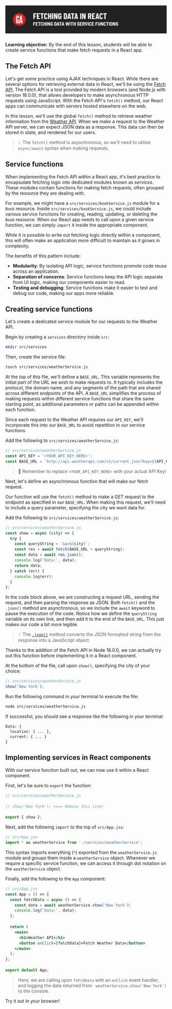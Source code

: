 # ![Fetching Data in React - Fetching Data with Service Functions](./assets/hero.png)

**Learning objective:** By the end of this lesson, students will be able to create service functions that make fetch requests in a React app.

## The Fetch API

Let's get some practice using AJAX techniques in React. While there are several options for retrieving external data in React, we'll be using the [Fetch API](https://developer.mozilla.org/en-US/docs/Web/API/Fetch_API). The Fetch API is a tool provided by modern browsers (and Node.js with version 18.0.0), that allows developers to make asynchronous HTTP requests using JavaScript. With the Fetch API's `fetch()` method, our React apps can communicate with servers hosted elsewhere on the web.

In this lesson, we'll use the global `fetch()` method to retrieve weather information from the [Weather API](https://www.weatherapi.com/). When we make a request to the Weather API server, we can expect JSON data as a response. This data can then be stored in state, and rendered for our users.

> 💡 The `fetch()` method is asynchronous, so we'll need to utilize `async/await` syntax when making requests.

## Service functions

When implementing the Fetch API within a React app, it's best practice to encapsulate fetching logic into dedicated modules known as _services_. These modules contain functions for making fetch requests, often grouped by the resource they are dealing with.

For example, we might have a `src/services/bookService.js` module for a `Book` resource. Inside `src/services/bookService.js`, we could include various service functions for creating, reading, updating, or deleting the `Book` resource. When our React app needs to call upon a given service function, we can simply `import` it inside the appropriate component.

While it is possible to write out fetching logic directly within a component, this will often make an application more difficult to maintain as it grows in complexity.

The benefits of this pattern include:

- **Modularity**: By isolating API logic, service functions promote code reuse across an application.
- **Separation of concerns**: Service functions keep the API logic separate from UI logic, making our components easier to read.
- **Testing and debugging**: Service functions make it easier to test and debug our code, making our apps more reliable.

## Creating service functions

Let's create a dedicated service module for our requests to the Weather API.

Begin by creating a `services` directory inside `src`:

```bash
mkdir src/services
```

Then, create the service file:

```bash
touch src/services/weatherService.js
```

At the top of this file, we'll define a `BASE_URL`. This variable represents the initial part of the URL we wish to make requests to. It typically includes the protocol, the domain name, and any segments of the path that are shared across different endpoints of the API. A `BASE_URL` simplifies the process of making requests within different service functions that share the same starting point, as additional parameters or paths can be appended within each function.

Since each request to the Weather API requires our `API_KEY`, we'll incorporate this into our `BASE_URL` to avoid repetition in our service functions.

Add the following to `src/services/weatherService.js`:

```javascript
// src/services/weatherService.js
const API_KEY = '<YOUR_API_KEY_HERE>';
const BASE_URL = `http://api.weatherapi.com/v1/current.json?key=${API_KEY}`;
```

> 🚨 Remember to replace `<YOUR_API_KEY_HERE>` with your actual API Key!

Next, let's define an asynchronous function that will make our fetch request.

Our function will use the `fetch()` method to make a GET request to the endpoint as specified in our `BASE_URL`. When making this request, we'll need to include a query parameter, specifying the city we want data for.

Add the following to `src/services/weatherService.js`:

```javascript
// src/services/weatherService.js
const show = async (city) => {
  try {
    const queryString = `&q=${city}`;
    const res = await fetch(BASE_URL + queryString);
    const data = await res.json();
    console.log('Data:', data);
    return data;
  } catch (err) {
    console.log(err);
  }
};
```

In the code block above, we are constructing a request URL, sending the request, and then parsing the response as JSON. Both `fetch()` and the `.json()` method are asynchronous, so we include the `await` keyword to pause the execution of the code. Notice how we define the `queryString` variable on its own line, and then add it to the end of the `BASE_URL`. This just makes our code a bit more legible.

> 💡 The [`.json()`](https://developer.mozilla.org/en-US/docs/Web/API/Response/json) method converts the JSON formatted string from the response into a JavaScript object.

Thanks to the addition of the Fetch API in Node 18.0.0, we can actually try out this function before implementing it in a React component.

At the bottom of the file, call upon `show()`, specifying the city of your choice:

```js
// src/services/weatherService.js
show('New York');
```

Run the following command in your terminal to execute the file:

```bash
node src/services/weatherService.js
```

If successful, you should see a response like the following in your terminal:

```plaintext
Data: {
  location: { ... },
  current: { ... }
}
```

## Implementing services in React components

With our service function built out, we can now use it within a React component.

First, let's be sure to `export` the function:

```js
// src/services/weatherService.js

// show('New York'); <=== Remove this line!

export { show };
```

Next, add the following `import` to the top of `src/App.jsx`:

```jsx
// src/App.jsx
import * as weatherService from './services/weatherService';
```

This syntax imports everything (`*`) exported from the `weatherService.js` module and groups them inside a `weatherService` object. Whenever we require a specific service function, we can access it through dot notation on the `weatherService` object.

Finally, add the following to the `App` component:

```jsx
// src/App.jsx
const App = () => {
  const fetchData = async () => {
    const data = await weatherService.show('New York');
    console.log('Data:', data);
  };

  return (
    <main>
      <h1>Weather API</h1>
      <button onClick={fetchData}>Fetch Weather Data</button>
    </main>
  );
};

export default App;
```

> Here, we are calling upon `fetchData` with an `onClick` event handler, and logging the data returned from ` weatherService.show('New York')` to the console.

Try it out in your browser!
